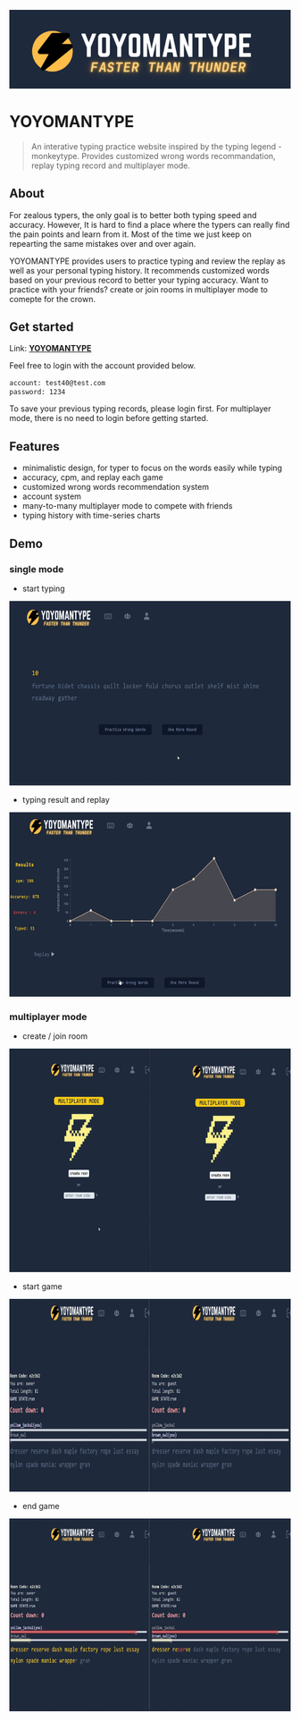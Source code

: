 ![This is a alt text.](https://raw.githubusercontent.com/ckscks038038/yoyomantype/main/Archives/yoyomantype.png "This is a sample image.")
# YOYOMANTYPE

> An interative typing practice website inspired by the typing legend - monkeytype. Provides customized wrong words recommandation, replay typing record and multiplayer mode.

## About
For zealous typers, the only goal is to better both typing speed and accuracy. However, It is hard to find a place where the typers can really find the pain points and learn from it. Most of the time we just keep on repearting the same mistakes over and over again. 

YOYOMANTYPE provides users to practice typing and review the replay as well as your personal typing history. It recommends customized words based on your previous record to better your typing accuracy. Want to practice with your friends? create or join rooms in multiplayer mode to comepte for the crown.



## Get started
Link: [**YOYOMANTYPE**](https://yoyoman.site/)

Feel free to login with the account provided below.
```
account: test40@test.com
password: 1234
```
To save your previous typing records, please login first. For multiplayer mode, there is no need to login before getting started.

## Features
* minimalistic design, for typer to focus on the words easily while typing
* accuracy, cpm, and replay each game
* customized wrong words recommendation system
* account system
* many-to-many multiplayer mode to compete with friends
* typing history with time-series charts

## Demo

### single mode

* start typing

<img src="https://raw.githubusercontent.com/ckscks038038/yoyomantype/main/Archives/singlemode-1.gif" width="700" height="330"/>



* typing result and replay

<img src="https://raw.githubusercontent.com/ckscks038038/yoyomantype/main/Archives/replay.gif" width="700" height="330"/>

### multiplayer mode

* create / join room

<img src="https://raw.githubusercontent.com/ckscks038038/yoyomantype/main/Archives/create-join-room.gif" width="900" height="400"/>


* start game


<img src="https://raw.githubusercontent.com/ckscks038038/yoyomantype/main/Archives/typing.gif" width="900" height="345"/>

* end game

<img src="https://raw.githubusercontent.com/ckscks038038/yoyomantype/main/Archives/endgame.gif" width="900" height="345"/>

